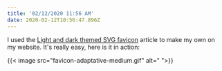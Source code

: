 ```yaml
---
title: '02/12/2020 11:56 AM'
date: 2020-02-12T10:56:47.896Z
---
```

I used the [Light and dark themed SVG favicon](https://catalin.red/svg-favicon-light-dark-theme/) article to make my own on my website. It's really easy, here is it in action:

{{< image src="favicon-adaptative-medium.gif" alt=" ">}}
